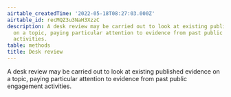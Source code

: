 ```yaml
---
airtable_createdTime: '2022-05-18T08:27:03.000Z'
airtable_id: recMQZ3u3NaH3XzzC
description: A desk review may be carried out to look at existing published evidence
  on a topic, paying particular attention to evidence from past public engagement
  activities.
table: methods
title: Desk review
---
```


A desk review may be carried out to look at existing published evidence on a topic, paying particular attention to evidence from past public engagement activities.